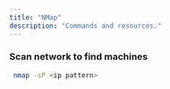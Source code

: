 ```yaml
---
title: "NMap"
description: "Commands and resources."
---
```


### Scan network to find machines

```sh
 nmap -sP <ip pattern>
 ```
